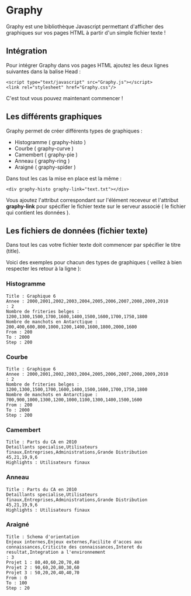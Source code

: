 # Graphy
Graphy est une bibliothèque Javascript permettant d'afficher des graphiques sur vos pages HTML à partir d'un simple fichier texte !

## Intégration
Pour intégrer Graphy dans vos pages HTML ajoutez les deux lignes suivantes dans la balise Head :
```
<script type="text/javascript" src="Graphy.js"></script>
<link rel="stylesheet" href="Graphy.css"/>
```
C'est tout vous pouvez maintenant commencer !

## Les différents graphiques
Graphy permet de créer différents types de graphiques :
* Histogramme ( graphy-histo )
* Courbe ( graphy-curve )
* Camembert ( graphy-pie )
* Anneau ( graphy-ring )
* Araigné ( graphy-spider )

Dans tout les cas la mise en place est la même :
```
<div graphy-histo graphy-link="text.txt"></div>
```
Vous ajoutez l'attribut correspondant sur l'élément receveur et l'attribut **graphy-link** pour spécifier le fichier texte sur le serveur associé ( le fichier qui contient les données ).

## Les fichiers de données (fichier texte)
Dans tout les cas votre fichier texte doit commencer par spécifier le titre (title).

Voici des exemples pour chacun des types de graphiques ( veillez à bien respecter les retour à la ligne ):
### Histogramme
```
Title : Graphique 6
Annee : 2000,2001,2002,2003,2004,2005,2006,2007,2008,2009,2010
: 2
Nombre de friteries belges : 1200,1300,1500,1700,1600,1400,1500,1600,1700,1750,1800
Nombre de manchots en Antarctique : 200,400,600,800,1000,1200,1400,1600,1800,2000,1600
From : 200
To : 2000
Step : 200
```
### Courbe
```
Title : Graphique 6
Annee : 2000,2001,2002,2003,2004,2005,2006,2007,2008,2009,2010
: 2
Nombre de friteries belges : 1200,1300,1500,1700,1600,1400,1500,1600,1700,1750,1800
Nombre de manchots en Antarctique : 700,900,1000,1300,1200,1000,1100,1300,1400,1500,1600
From : 200
To : 2000
Step : 200
```
### Camembert
```
Title : Parts du CA en 2010
Detaillants specialise,Utilisateurs finaux,Entreprises,Administrations,Grande Distribution
45,21,19,9,6 
Highlights : Utilisateurs finaux
```
### Anneau
```
Title : Parts du CA en 2010
Detaillants specialise,Utilisateurs finaux,Entreprises,Administrations,Grande Distribution
45,21,19,9,6 
Highlights : Utilisateurs finaux
```
### Araigné
```
Title : Schema d'orientation
Enjeux internes,Enjeux externes,Facilite d'acces aux connaissances,Criticite des connaissances,Interet du resultat,Integration a l'environnement
: 3
Projet 1 : 80,40,60,20,70,40
Projet 2 : 90,60,20,80,30,60
Projet 3 : 50,20,20,40,40,70
From : 0
To : 100
Step : 20
```
